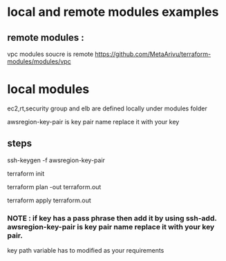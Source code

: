 # local and remote modules examples

## remote modules :

vpc modules soucre is remote  https://github.com/MetaArivu/terraform-modules/modules/vpc 

# local modules
ec2,rt,security group and elb  are defined locally under modules folder


awsregion-key-pair is key pair name replace it with your key 
## steps

ssh-keygen -f awsregion-key-pair 

terraform init

terraform plan -out terraform.out

terraform apply terraform.out



### NOTE : if key has a pass phrase then add it by using ssh-add. awsregion-key-pair is key pair name replace it with your key pair.

key path variable has to modified as your requirements 
